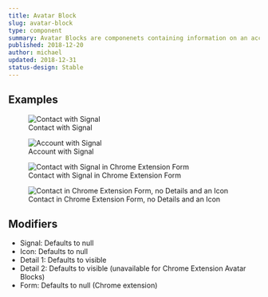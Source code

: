 ```yaml
---
title: Avatar Block
slug: avatar-block
type: component
summary: Avatar Blocks are componenets containing information on an account or a contact. The Avatar Block Title displays the Account or Contact Name. Detail 1 displays the Account Name of a Contact or the domain of an Account. Detail 2 displays the Job title of a Contact. Detail 1 & Detail 2 are hypen-delineated. Optionally, you can add a Signal or an Icon to the right side of the Avatar Block. If 1 or zero details are visible, hide the hyphen. Chrome Extension Avatar Blocks can only have 1 detail.
published: 2018-12-20
author: michael
updated: 2018-12-31
status-design: Stable
---
```


##  Examples

<figure>
    <img src="/static/images/avatar-block-signal.png" alt="Contact with Signal">
    <figcaption>Contact with Signal</figcaption>
</figure>

<figure>
    <img src="/static/images/avatar-block-account-signal.png" alt="Account with Signal">
    <figcaption>Account with Signal</figcaption>
</figure>

<figure>
    <img src="/static/images/avatar-block-ce-signal.png" alt="Contact with Signal in Chrome Extension Form">
    <figcaption>Contact with Signal in Chrome Extension Form</figcaption>
</figure>

<figure>
    <img src="/static/images/avatar-block-ce-nodetail-icon.png" alt="Contact in Chrome Extension Form, no Details and an Icon">
    <figcaption>Contact in Chrome Extension Form, no Details and an Icon</figcaption>
</figure>

## Modifiers
* Signal: Defaults to null
* Icon: Defaults to null
* Detail 1: Defaults to visible
* Detail 2: Defaults to visible (unavailable for Chrome Extension Avatar Blocks)
* Form: Defaults to null (Chrome extension)